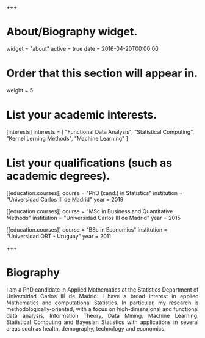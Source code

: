 +++
# About/Biography widget.
widget = "about"
active = true
date = 2016-04-20T00:00:00

# Order that this section will appear in.
weight = 5

# List your academic interests.
[interests]
  interests = [
    "Functional Data Analysis",
    "Statistical Computing",
    "Kernel Lerning Methods",
    "Machine Learning"
  ]

# List your qualifications (such as academic degrees).
[[education.courses]]
  course = "PhD (cand.) in Statistics"
  institution = "Universidad Carlos III de Madrid"
  year = 2019

[[education.courses]]
  course = "MSc in Business and Quantitative Methods"
  institution = "Universidad Carlos III de Madrid"
  year = 2015

[[education.courses]]
  course = "BSc in Economics"
  institution = "Universidad ORT - Uruguay"
  year = 2011
 
+++

# Biography

<DIV align="justify">
 I am a PhD candidate in Applied Mathematics at the Statistics Department of Universidad Carlos III de Madrid. I have a broad interest in applied Mathematics and computational Statistics. In particular, my research is methodologically-oriented, with a focus on high-dimensional and functional data analysis, Information Theory, Data Mining, Machine Learning, Statistical Computing and Bayesian Statistics with applications in several areas such as health, demography, technology and economics.
</DIV>
